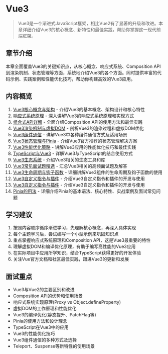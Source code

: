 # Vue3

> Vue3是一个渐进式JavaScript框架，相比Vue2有了显著的升级和改进。本章详细介绍Vue3的核心概念、新特性和最佳实践，帮助你掌握这一现代前端框架。

## 章节介绍

本章全面覆盖Vue3的关键知识点，从核心概念、响应式系统、Composition API到渲染机制、状态管理等方面，系统地介绍Vue3的各个方面。同时提供丰富的代码示例、实践案例和性能优化技巧，帮助你构建高效的Vue3应用。

## 内容概览

1. [Vue3核心概念与架构](./01-Vue3核心概念与架构.md) - 介绍Vue3的基本概念、架构设计和核心特性
2. [响应式系统原理](./02-响应式系统原理.md) - 深入讲解Vue3的响应式系统原理和实现方式
3. [组合式API详解](./03-组合式API详解.md) - 全面介绍Composition API的使用方法和最佳实践
4. [Vue3渲染机制与虚拟DOM](./04-Vue3渲染机制与虚拟DOM.md) - 剖析Vue3的渲染过程和虚拟DOM优化
5. [Vue3组件通信](./05-Vue3组件通信.md) - 详解Vue3中各种组件通信方式及适用场景
6. [Vue3状态管理与Pinia](./06-Vue3状态管理与Pinia.md) - 介绍Vue3官方推荐的状态管理解决方案
7. [Vue3性能优化策略](./07-Vue3性能优化策略.md) - 讲解Vue3应用的性能优化技巧和最佳实践
8. [TypeScript与Vue3](./08-TypeScript与Vue3.md) - 详解Vue3与TypeScript的结合使用方式
9. [Vue3生态系统](./09-Vue3生态系统.md) - 介绍Vue3相关的生态工具和库
10. [Vue3常见面试题精选](./10-Vue3常见面试题精选.md) - 汇总Vue3相关的高频面试题及解答
11. [Vue3生命周期与钩子函数](./11-Vue3生命周期与钩子函数.md) - 详细讲解Vue3组件的生命周期及钩子函数的使用
12. [Vue3自定义指令与插件](./12-Vue3自定义指令与插件.md) - 介绍Vue3自定义指令和插件的开发与使用
13. [Vue3自定义指令与插件](./13-Vue3自定义指令与插件.md) - 介绍Vue3自定义指令和插件的开发与使用
14. [Pinia的用法](./14-pinia的用法.md) - 详细介绍Pinia的基本语法、核心特性、实战案例及面试常见问题

## 学习建议

1. 按照内容顺序循序渐进学习，先理解核心概念，再深入具体实现
2. 每个主题学习后，尝试编写一个小型示例来巩固知识点
3. 重点掌握响应式系统原理和Composition API，这是Vue3最重要的特性
4. 理解虚拟DOM和编译优化原理，有助于编写高性能的Vue3应用
5. 在实际项目中应用所学知识，结合TypeScript获得更好的开发体验
6. 关注Vue官方文档和社区最佳实践，跟进Vue3的更新和发展

## 面试重点

- Vue3与Vue2的主要区别和改进
- Composition API的优势和使用场景
- 响应式系统实现原理(Proxy vs Object.defineProperty)
- 虚拟DOM的工作原理和性能优化
- Vue3的编译优化(静态提升、PatchFlag等)
- Pinia的使用方法和设计理念
- TypeScript在Vue3中的应用
- Vue3的性能优化技巧
- Vue3组件通信的多种方式及选择
- Teleport、Suspense等新特性的使用场景